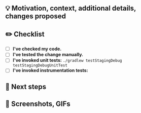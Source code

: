 <!-- Provide Feature Brief in the title -->

## 💡 Motivation, context, additional details, changes proposed
<!-- Why is this feature required, what kind of problem does it fix? -->

## ✏️ Checklist
<!-- Not everything is mandatory! -->
<!-- Be pragmatic, eg. unit tests are not needed for image or color changes on UI. -->
<!-- Checklist is a reminder for the author and reviewers. -->
- [ ] **I've checked my code.**
- [ ] **I've tested the change manually.**
- [ ] **I've invoked unit tests:** `./gradlew testStagingDebug testStagingDebugUnitTest`
- [ ] **I've invoked instrumentation tests:**

## 🔮 Next steps
<!--- Improvement proposal, plans for next PR, JIRA issue id. -->

## 📸 Screenshots, GIFs
<!-- ** Mandatory in case for UI changes. ** -->
<!-- Uncomment line below and insert proper screenshot or GIF. -->
<!--
<img src="https://pikwizard.com/photo/nature-animal-dog-pet/00fce3cf67ed714a4a56a7f04eb7ba81" width="260">&emsp;
<img src="https://pikwizard.com/photo/nature-animal-dog-pet/00fce3cf67ed714a4a56a7f04eb7ba81" width="260">
-->
<!-- Alternatively you can use table for comparison. -->
<!--
| Before | After  |
| ------ | ------ |
| image1 | image2 |
-->